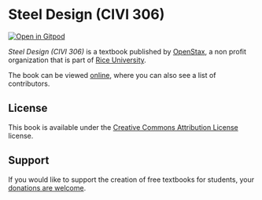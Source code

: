 # Steel Design (CIVI 306)

[![Open in Gitpod](https://gitpod.io/button/open-in-gitpod.svg)](https://gitpod.io/from-referrer/)

_Steel Design (CIVI 306)_ is a textbook published by [OpenStax](https://openstax.org/), a non profit organization that is part of [Rice University](https://www.rice.edu/).

The book can be viewed [online](https://github.com/cnx-user-books/cnxbook-steel-design-civi-306/releases/latest), where you can also see a list of contributors.

## License
This book is available under the [Creative Commons Attribution License](./LICENSE) license.

## Support
If you would like to support the creation of free textbooks for students, your [donations are welcome](https://riceconnect.rice.edu/donation/support-openstax-banner).
